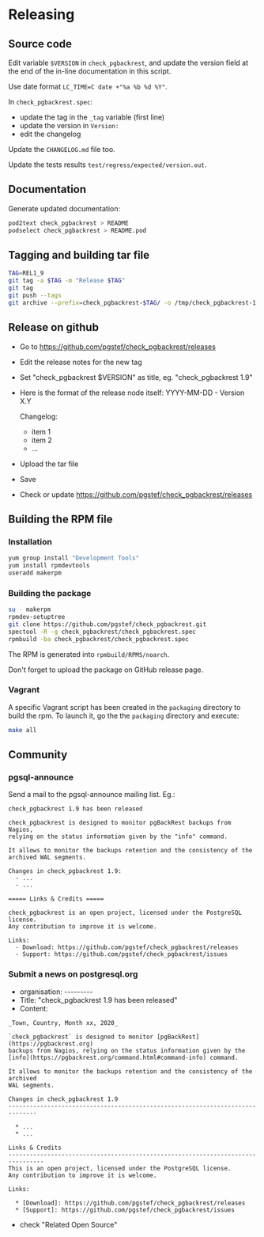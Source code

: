 # Releasing

## Source code

Edit variable `$VERSION` in `check_pgbackrest`, and update the version field 
at the end of the in-line documentation in this script.

Use date format `LC_TIME=C date +"%a %b %d %Y"`.

In `check_pgbackrest.spec`:
  * update the tag in the `_tag` variable (first line)
  * update the version in `Version:`
  * edit the changelog

Update the `CHANGELOG.md` file too.

Update the tests results `test/regress/expected/version.out`.

## Documentation

Generate updated documentation:

```bash
pod2text check_pgbackrest > README
podselect check_pgbackrest > README.pod
```

## Tagging and building tar file

```bash
TAG=REL1_9
git tag -a $TAG -m "Release $TAG"
git tag
git push --tags
git archive --prefix=check_pgbackrest-$TAG/ -o /tmp/check_pgbackrest-1.9.tar.gz $TAG
```

## Release on github

  - Go to https://github.com/pgstef/check_pgbackrest/releases
  - Edit the release notes for the new tag
  - Set "check_pgbackrest $VERSION" as title, eg. "check_pgbackrest 1.9"
  - Here is the format of the release node itself:
    YYYY-MM-DD - Version X.Y
    
    Changelog:
      * item 1
      * item 2
      * ...
      
  - Upload the tar file
  - Save
  - Check or update https://github.com/pgstef/check_pgbackrest/releases

## Building the RPM file

### Installation

```bash
yum group install "Development Tools"
yum install rpmdevtools
useradd makerpm
```

### Building the package

```bash
su - makerpm
rpmdev-setuptree
git clone https://github.com/pgstef/check_pgbackrest.git
spectool -R -g check_pgbackrest/check_pgbackrest.spec
rpmbuild -ba check_pgbackrest/check_pgbackrest.spec
```

The RPM is generated into `rpmbuild/RPMS/noarch`.

Don't forget to upload the package on GitHub release page.

### Vagrant

A specific Vagrant script has been created in the `packaging` directory to 
build the rpm. To launch it, go the the `packaging` directory and execute:

```bash
make all
```

## Community

### pgsql-announce

Send a mail to the pgsql-announce mailing list. Eg.:

```
check_pgbackrest 1.9 has been released

check_pgbackrest is designed to monitor pgBackRest backups from Nagios, 
relying on the status information given by the "info" command.

It allows to monitor the backups retention and the consistency of the 
archived WAL segments.

Changes in check_pgbackrest 1.9:
  - ...
  - ...

===== Links & Credits =====

check_pgbackrest is an open project, licensed under the PostgreSQL license.
Any contribution to improve it is welcome.

Links:
  - Download: https://github.com/pgstef/check_pgbackrest/releases
  - Support: https://github.com/pgstef/check_pgbackrest/issues
```

### Submit a news on postgresql.org

* organisation: ---------
* Title: "check_pgbackrest 1.9 has been released"
* Content:
  
```
_Town, Country, Month xx, 2020_

`check_pgbackrest` is designed to monitor [pgBackRest](https://pgbackrest.org) 
backups from Nagios, relying on the status information given by the 
[info](https://pgbackrest.org/command.html#command-info) command.

It allows to monitor the backups retention and the consistency of the archived 
WAL segments.

Changes in check_pgbackrest 1.9
------------------------------------------------------------------------------

  * ...
  * ...

Links & Credits
--------------------------------------------------------------------------------
This is an open project, licensed under the PostgreSQL license. 
Any contribution to improve it is welcome.

Links:

  * [Download]: https://github.com/pgstef/check_pgbackrest/releases
  * [Support]: https://github.com/pgstef/check_pgbackrest/issues
```
  
* check "Related Open Source"